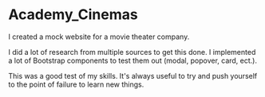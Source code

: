# Academy_Cinemas
I created a mock website for a movie theater company. 

I did a lot of research from multiple sources to get this done. I implemented a lot of Bootstrap components to test them out (modal, popover, card, ect.).

This was a good test of my skills. It's always useful to try and push yourself to the point of failure to learn new things.
